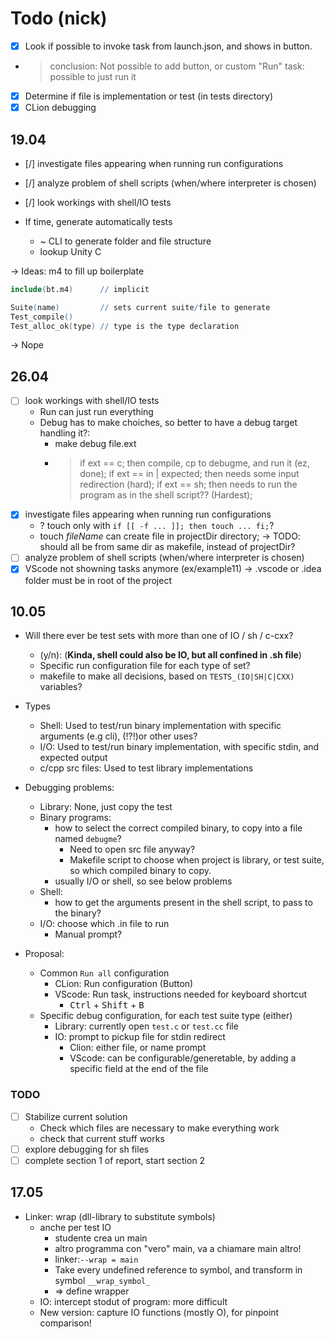 # Todo (nick)

- [x] Look if possible to invoke task from launch.json, and shows in button.
- > conclusion: Not possible to add button, or custom "Run" task: possible to just run it 
- [x] Determine if file is implementation or test (in tests directory)
- [x] CLion debugging

## 19.04

- [/] investigate files appearing when running run configurations
- [/] analyze problem of shell scripts (when/where interpreter is chosen)
- [/] look workings with shell/IO tests

- If time, generate automatically tests
  - ~ CLI to generate folder and file structure
  - lookup Unity C

-> Ideas: m4 to fill up boilerplate
  ```m4
  include(bt.m4)      // implicit

  Suite(name)         // sets current suite/file to generate
  Test_compile()
  Test_alloc_ok(type) // type is the type declaration
  
  ```
-> Nope

## 26.04

- [ ] look workings with shell/IO tests
  - Run can just run everything
  - Debug has to make choiches, so better to have a debug target handling it?:
    - make debug file.ext
    - > if ext == c; then compile, cp to debugme, and run it (ez, done);
      > if ext == in | expected; then needs some input redirection (hard);
      > if ext == sh; then needs to run the program as in the shell script?? (Hardest);
- [x] investigate files appearing when running run configurations
  - ? touch only with `if [[ -f ... ]]; then touch ... fi;`?
  - touch $fileName$ can create file in projectDir directory;
  -> TODO: should all be from same dir as makefile, instead of projectDir?
- [ ] analyze problem of shell scripts (when/where interpreter is chosen)
- [x] VScode not showning tasks anymore (ex/example11)
  -> .vscode or .idea folder must be in root of the project 

## 10.05

- Will there ever be test sets with more than one of IO / sh / c-cxx? 
  - (y/n): (__**Kinda, shell could also be IO, but all confined in .sh file**__)
  - Specific run configuration file for each type of set?
  - makefile to make all decisions, based on `TESTS_(IO|SH|C|CXX)` variables?

- Types
  - Shell: Used to test/run binary implementation with specific arguments (e.g cli), (!?!)or other uses?
  - I/O: Used to test/run binary implementation, with specific stdin, and expected output
  - c/cpp src files: Used to test library implementations

- Debugging problems:
  - Library: None, just copy the test
  - Binary programs: 
    - how to select the correct compiled binary, to copy into a file named `debugme`?
      - Need to open src file anyway?
      - Makefile script to choose when project is library, or test suite, so which compiled binary to copy. 
    - usually I/O or shell, so see below problems
  - Shell: 
    - how to get the arguments present in the shell script, to pass to the binary?
  - I/O: choose which .in file to run
    - Manual prompt?


- Proposal:
  - Common `Run all` configuration
    - CLion: Run configuration (Button)
    - VScode: Run task, instructions needed for keyboard shortcut
      - <kbd>Ctrl</kbd> + <kbd>Shift</kbd> + <kbd>B</kbd>
  - Specific debug configuration, for each test suite type (either)
    - Library: currently open `test.c` or `test.cc` file
    - IO: prompt to pickup file for stdin redirect
      - Clion: either file, or name prompt
      - VScode: can be configurable/generetable, by adding a specific field at the end of the file

### TODO

- [ ] Stabilize current solution
  - Check which files are necessary to make everything work
  - check that current stuff works
- [ ] explore debugging for sh files
- [ ] complete section 1 of report, start section 2

## 17.05

- Linker: wrap (dll-library to substitute symbols)
  - anche per test IO
    - studente crea un main
    - altro programma con "vero" main, va a chiamare main altro!
    - linker:`--wrap = main`
    - Take every undefined reference to symbol, and transform in symbol `__wrap_symbol_`
    - => define wrapper 
  - IO: intercept stodut of program: more difficult
  - New version: capture IO functions (mostly O), for pinpoint comparison!
